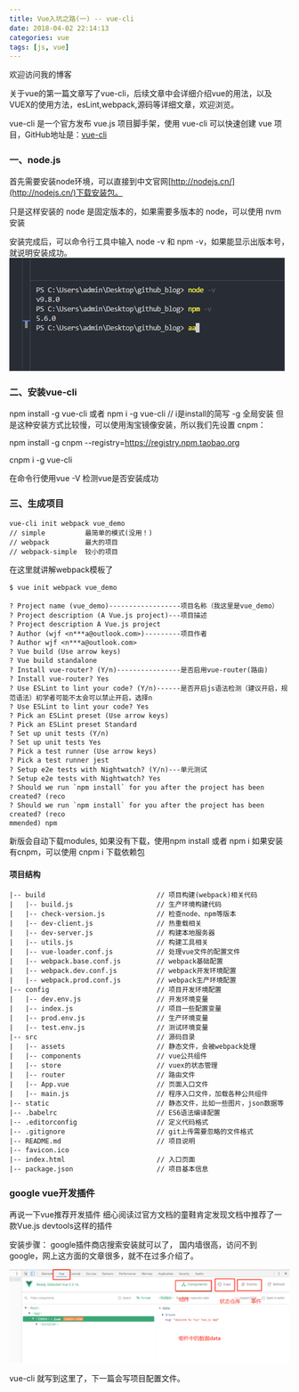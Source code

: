 ```yaml
---
title: Vue入坑之路(一) -- vue-cli
date: 2018-04-02 22:14:13
categories: vue
tags: [js, vue]
---
```

欢迎访问我的博客

关于vue的第一篇文章写了vue-cli，后续文章中会详细介绍vue的用法，以及VUEX的使用方法，esLint,webpack,源码等详细文章，欢迎浏览。


vue-cli 是一个官方发布 vue.js 项目脚手架，使用 vue-cli 可以快速创建 vue 项目，GitHub地址是：[vue-cli](https://github.com/vuejs/vue-cli)

### 一、node.js

首先需要安装node环境，可以直接到中文官网[http://nodejs.cn/](http://nodejs.cn/)下载安装包。

只是这样安装的 node 是固定版本的，如果需要多版本的 node，可以使用 nvm 安装

安装完成后，可以命令行工具中输入 node -v 和 npm -v，如果能显示出版本号，就说明安装成功。
![node](/vue-cli/1.jpg)

### 二、安装vue-cli

npm install -g vue-cli
或者 npm i -g vue-cli // i是install的简写 -g 全局安装
但是这种安装方式比较慢，可以使用淘宝镜像安装，所以我们先设置 cnpm：

npm install -g cnpm --registry=https://registry.npm.taobao.org

cnpm i -g vue-cli

在命令行使用vue -V 检测vue是否安装成功


### 三、生成项目

```git
vue-cli init webpack vue_demo
// simple          最简单的模式(没用！)
// webpack         最大的项目
// webpack-simple  较小的项目
```
在这里就讲解webpack模板了


```
$ vue init webpack vue_demo

? Project name (vue_demo)------------------项目名称（我这里是vue_demo）
? Project description (A Vue.js project)---项目描述
? Project description A Vue.js project
? Author (wjf <n***a@outlook.com>)---------项目作者
? Author wjf <n***a@outlook.com>
? Vue build (Use arrow keys)
? Vue build standalone
? Install vue-router? (Y/n)----------------是否启用vue-router(路由)
? Install vue-router? Yes
? Use ESLint to lint your code? (Y/n)------是否开启js语法检测（建议开启，规范语法）初学者可能不太会可以禁止开启，选择n
? Use ESLint to lint your code? Yes
? Pick an ESLint preset (Use arrow keys)
? Pick an ESLint preset Standard
? Set up unit tests (Y/n)
? Set up unit tests Yes
? Pick a test runner (Use arrow keys)
? Pick a test runner jest
? Setup e2e tests with Nightwatch? (Y/n)---单元测试
? Setup e2e tests with Nightwatch? Yes
? Should we run `npm install` for you after the project has been created? (reco
? Should we run `npm install` for you after the project has been created? (reco
mmended) npm

```
新版会自动下载modules,
如果没有下载，使用npm install 或者 npm i 
如果安装有cnpm，可以使用 cnpm i 下载依赖包

#### 项目结构

```
|-- build                            // 项目构建(webpack)相关代码
|   |-- build.js                     // 生产环境构建代码
|   |-- check-version.js             // 检查node、npm等版本
|   |-- dev-client.js                // 热重载相关
|   |-- dev-server.js                // 构建本地服务器
|   |-- utils.js                     // 构建工具相关
|   |-- vue-loader.conf.js           // 处理vue文件的配置文件
|   |-- webpack.base.conf.js         // webpack基础配置
|   |-- webpack.dev.conf.js          // webpack开发环境配置
|   |-- webpack.prod.conf.js         // webpack生产环境配置
|-- config                           // 项目开发环境配置
|   |-- dev.env.js                   // 开发环境变量
|   |-- index.js                     // 项目一些配置变量
|   |-- prod.env.js                  // 生产环境变量
|   |-- test.env.js                  // 测试环境变量
|-- src                              // 源码目录
|   |-- assets                       // 静态文件，会被webpack处理
|   |-- components                   // vue公共组件
|   |-- store                        // vuex的状态管理
|   |-- router                       // 路由文件
|   |-- App.vue                      // 页面入口文件
|   |-- main.js                      // 程序入口文件，加载各种公共组件
|-- static                           // 静态文件，比如一些图片，json数据等
|-- .babelrc                         // ES6语法编译配置
|-- .editorconfig                    // 定义代码格式
|-- .gitignore                       // git上传需要忽略的文件格式
|-- README.md                        // 项目说明
|-- favicon.ico 
|-- index.html                       // 入口页面
|-- package.json                     // 项目基本信息
```

### google vue开发插件
再说一下vue推荐开发插件
细心阅读过官方文档的童鞋肯定发现文档中推荐了一款Vue.js devtools这样的插件

安装步骤：
    google插件商店搜索安装就可以了，
    国内墙很高，访问不到google，网上这方面的文章很多，就不在过多介绍了。

![vue](/vue-cli/2.jpg)

vue-cli 就写到这里了，下一篇会写项目配置文件。